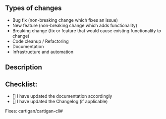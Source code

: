 Types of changes
----------------
<!--
What types of changes does your code introduce?
Select all the choices that apply:
-->

- Bug fix (non-breaking change which fixes an issue)
- New feature (non-breaking change which adds functionality)
- Breaking change (fix or feature that would cause existing functionality to change)
- Code cleanup / Refactoring
- Documentation
- Infrastructure and automation

Description
-----------
<!--
Describe your changes in detail.
Add a screenshot if applicable.
-->


<!--
Motivation and Context
Why is this change required? What problem does it solve?
-->


<!--
How Has This Been Tested?
Add any information that could help the reviewer to validate the PR.
Please describe in detail how you tested your changes, include details
of your testing environment, and the tests you ran to see how your
change affects other areas of the code, etc.
-->


Checklist:
----------
<!--
Go over all the following points, and put an `x` in all the boxes that
apply. If you're unsure about any of these, don't hesitate to ask.
We're here to help!
-->

- [] I have updated the documentation accordingly
- [] I have updated the Changelog (if applicable)

<!--
Place the URL of the issue here if this PR fixes an existing issue.
Use either the `username/repository#` syntax (preferred) or the *FULL* URL.
-->
Fixes: cartigan/cartigan-cli#

